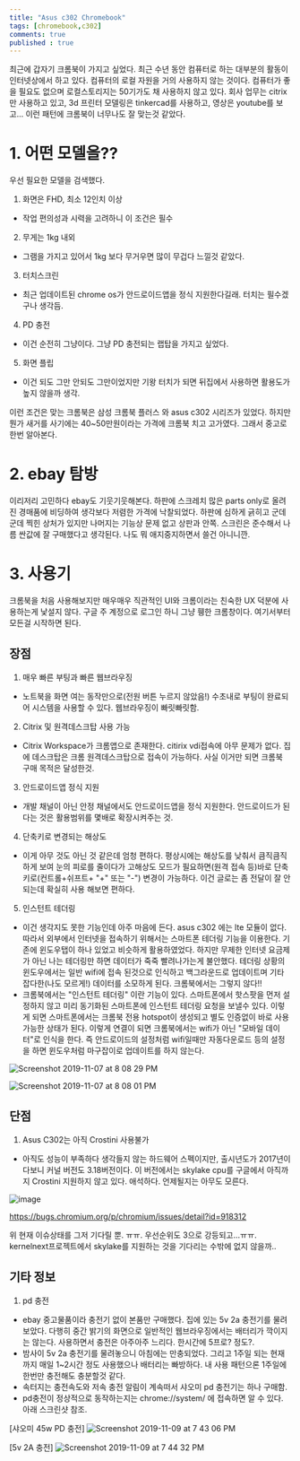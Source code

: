 ```yaml
---
title: "Asus c302 Chromebook"
tags: [chromebook,c302]
comments: true
published : true
---
```


최근에 갑자기 크롬북이 가지고 싶었다. 최근 수년 동안 컴퓨터로 하는 대부분의 활동이 인터넷상에서 하고 있다. 컴퓨터의 로컬 자원을 거의 사용하지 않는 것이다. 컴퓨터가 좋을 필요도 없으며 로컬스토리지는 50기가도 채 사용하지 않고 있다. 회사 업무는 citrix만 사용하고 있고, 3d 프린터 모델링은 tinkercad를 사용하고, 영상은 youtube를 보고... 이런 패턴에 크롬북이 너무나도 잘 맞는것 같았다. 

# 1. 어떤 모델을??

우선 필요한 모델을 검색했다.

1. 화면은 FHD, 최소 12인치 이상
  * 작업 편의성과 시력을 고려하니 이 조건은 필수
2. 무게는 1kg 내외
  * 그램을 가지고 있어서 1kg 보다 무거우면 많이 무겁다 느낄것 같았다.
3. 터치스크린
  * 최근 업데이트된 chrome os가 안드로이드앱을 정식 지원한다길래. 터치는 필수겠구나 생각듬.
4. PD 충전
  * 이건 순전히 그냥이다. 그냥 PD 충전되는 랩탑을 가지고 싶었다.
5. 화면 플립
  * 이건 되도 그만 안되도 그만이었지만 기왕 터치가 되면 뒤집에서 사용하면 활용도가 높지 않을까 생각.
  
  
이런 조건은 맞는 크롬북은 삼성 크롬북 플러스 와 asus c302 시리즈가 있었다. 하지만 뭔가 새거를 사기에는 40~50만원이라는 가격에 크롬북 치고 고가였다. 그래서 중고로 한번 알아본다. 

# 2. ebay 탐방

이리저리 고민하다 ebay도 기웃기웃해본다. 하판에 스크레치 많은 parts only로 올려진 경매품에 비딩하여 생각보다 저렴한 가격에 낙찰되었다. 하판에 심하게 긁히고 군데군데 찍힌 상처가 있지만 나머지는 기능상 문제 없고 상판과 안쪽. 스크린은 준수해서 나름 싼값에 잘 구매했다고 생각된다. 나도 뭐 애지중지하면서 쓸건 아니니깐.

# 3. 사용기
크롬북을 처음 사용해보지만 매우매우 직관적인 UI와 크롬이라는 친숙한 UX 덕분에 사용하는게 낯설지 않다. 구글 주 계정으로 로그인 하니 그냥 휑한 크롬창이다. 여기서부터 모든걸 시작하면 된다.

## 장점

1. 매우 빠른 부팅과 빠른 웹브라우징
 * 노트북을 화면 여는 동작만으로(전원 버튼 누르지 않았음!) 수초내로 부팅이 완료되어 시스템을 사용할 수 있다. 웹브라우징이 빠릿빠릿함.
2. Citrix 및 원격데스크탑 사용 가능
 * Citrix Workspace가 크롬앱으로 존재한다. citirix vdi접속에 아무 문제가 없다. 집에 데스크탑은 크롬 원격데스크탑으로 접속이 가능하다. 사실 이거만 되면 크롬북 구매 목적은 달성한것.
3. 안드로이드앱 정식 지원
 * 개발 채널이 아닌 안정 채널에서도 안드로이드앱을 정식 지원한다. 안드로이드가 된다는 것은 활용범위를 몇배로 확장시켜주는 것.
4. 단축키로 변경되는 해상도
 * 이게 아무 것도 아닌 것 같은데 엄청 편하다. 평상시에는 해상도를 낮춰서 큼직큼직하게 보여 눈의 피로를 줄이다가 고해상도 모드가 필요하면(원격 접속 등)바로 단축키로(컨트롤+쉬프트+ "+" 또는 "-") 변경이 가능하다. 이건 글로는 좀 전달이 잘 안되는데 확실히 사용 해보면 편하다.
5. 인스턴트 테더링
 * 이건 생각지도 못한 기능인데 아주 마음에 든다. asus c302 에는 lte 모듈이 없다. 따라서 외부에서 인터넷을 접속하기 위해서는 스마트폰 테더링 기능을 이용한다. 기존에 윈도우탭이 하나 있었고 비슷하게 활용하였었다. 하지만 무제한 인터넷 요금제가 아닌 나는 테더링만 하면 데이터가 죽죽 빨려나가는게 불안했다. 테더링 상황의 윈도우에서는 일반 wifi에 접속 된것으로 인식하고 백그라운드로 업데이트며 기타 잡다한(나도 모르게!)  데이터를 소모하게 된다. 크롬북에서는 그렇지 않다!!
 * 크롬북에서는 "인스턴트 테더링" 이란 기능이 있다. 스마트폰에서 핫스팟을 먼저 설정하지 않고 미리 동기화된 스마트폰에 인스턴트 테더링 요청을 보낼수 있다. 이렇게 되면 스마트폰에서는 크롬북 전용 hotspot이 생성되고 별도 인증없이 바로 사용 가능한 상태가 된다. 이렇게 연결이 되면 크롬북에서는 wifi가 아닌 "모바일 데이터"로 인식을 한다. 즉 안드로이드의 설정처럼 wifi일때만 자동다운로드 등의 설정을 하면 윈도우처럼 마구잡이로 업데이트를 하지 않는다. 

![Screenshot 2019-11-07 at 8 08 29 PM](https://user-images.githubusercontent.com/19382541/68469669-f68ef700-025d-11ea-97ff-deb83659edb7.png)

![Screenshot 2019-11-07 at 8 08 01 PM](https://user-images.githubusercontent.com/19382541/68469671-f68ef700-025d-11ea-9738-ee57d666de97.png)


## 단점

1. Asus C302는 아직 Crostini 사용불가
 * 아직도 성능이 부족하다 생각들지 않는 하드웨어 스펙이지만, 출시년도가 2017년이다보니 커널 버전도 3.18버전이다. 이 버전에서는 skylake cpu를 구글에서 아직까지 Crostini 지원하지 않고 있다. 애석하다. 언제될지는 아무도 모른다.  

![image](https://user-images.githubusercontent.com/19382541/68468650-ce05fd80-025b-11ea-8929-74c72620d305.png)


https://bugs.chromium.org/p/chromium/issues/detail?id=918312

위 현재 이슈상태를 그저 기다릴 뿐. ㅠㅠ. 우선순위도 3으로 강등되고...ㅠㅠ. kernelnext프로젝트에서 skylake를 지원하는 것을 기다리는 수밖에 없지 않을까..

## 기타 정보

 1. pd 충전
  * ebay 중고물품이라 충전기 없이 본품만 구매했다. 집에 있는 5v 2a 충전기를 물려 보았다. 다행히 중간 밝기의 화면으로 일반적인 웹브라우징에서는 배터리가 깍이지는 않는다. 사용하면서 충전은 아주아주 느리다. 한시간에 5프로? 정도?. 
  * 밤사이 5v 2a 충전기를 물려놓으니 아침에는 만충되었다. 그리고 1주일 되는 현재까지 매일 1~2시간 정도 사용했으나 배터리는 빠방하다. 내 사용 패턴으론 1주일에 한번만 충전해도 충분할것 같다.
  * 속터지는 충전속도와 저속 충전 알림이 계속떠서 샤오미 pd 충전기는 하나 구매함.
  * pd충전이 정상적으로 동작하는지는 chrome://system/ 에 접속하면 알 수 있다. 아래 스크린샷 참조.

[샤오미 45w PD 충전]
![Screenshot 2019-11-09 at 7 43 06 PM](https://user-images.githubusercontent.com/19382541/68528544-a1bfaf00-0337-11ea-865b-50342efc7a4b.png)

[5v 2A 충전]
![Screenshot 2019-11-09 at 7 44 32 PM](https://user-images.githubusercontent.com/19382541/68528543-a1bfaf00-0337-11ea-9e3d-2cbb49fad041.png)
